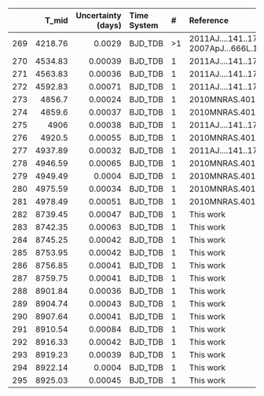 |     |   T_mid |   Uncertainty (days) | Time System   | #   | Reference                              |
|----:|--------:|---------------------:|:--------------|:----|:---------------------------------------|
| 269 | 4218.76 |              0.0029  | BJD_TDB       | >1  | 2011AJ....141..179C; 2007ApJ…666L.121T |
| 270 | 4534.83 |              0.00039 | BJD_TDB       | 1   | 2011AJ....141..179C                    |
| 271 | 4563.83 |              0.00036 | BJD_TDB       | 1   | 2011AJ....141..179C                    |
| 272 | 4592.83 |              0.00071 | BJD_TDB       | 1   | 2011AJ....141..179C                    |
| 273 | 4856.7  |              0.00024 | BJD_TDB       | 1   | 2010MNRAS.401.1917G                    |
| 274 | 4859.6  |              0.00037 | BJD_TDB       | 1   | 2010MNRAS.401.1917G                    |
| 275 | 4906    |              0.00038 | BJD_TDB       | 1   | 2011AJ....141..179C                    |
| 276 | 4920.5  |              0.00055 | BJD_TDB       | 1   | 2010MNRAS.401.1917G                    |
| 277 | 4937.89 |              0.00032 | BJD_TDB       | 1   | 2011AJ....141..179C                    |
| 278 | 4946.59 |              0.00065 | BJD_TDB       | 1   | 2010MNRAS.401.1917G                    |
| 279 | 4949.49 |              0.0004  | BJD_TDB       | 1   | 2010MNRAS.401.1917G                    |
| 280 | 4975.59 |              0.00034 | BJD_TDB       | 1   | 2010MNRAS.401.1917G                    |
| 281 | 4978.49 |              0.00051 | BJD_TDB       | 1   | 2010MNRAS.401.1917G                    |
| 282 | 8739.45 |              0.00047 | BJD_TDB       | 1   | This work                              |
| 283 | 8742.35 |              0.00063 | BJD_TDB       | 1   | This work                              |
| 284 | 8745.25 |              0.00042 | BJD_TDB       | 1   | This work                              |
| 285 | 8753.95 |              0.00042 | BJD_TDB       | 1   | This work                              |
| 286 | 8756.85 |              0.00041 | BJD_TDB       | 1   | This work                              |
| 287 | 8759.75 |              0.00041 | BJD_TDB       | 1   | This work                              |
| 288 | 8901.84 |              0.00036 | BJD_TDB       | 1   | This work                              |
| 289 | 8904.74 |              0.00043 | BJD_TDB       | 1   | This work                              |
| 290 | 8907.64 |              0.00041 | BJD_TDB       | 1   | This work                              |
| 291 | 8910.54 |              0.00084 | BJD_TDB       | 1   | This work                              |
| 292 | 8916.33 |              0.00042 | BJD_TDB       | 1   | This work                              |
| 293 | 8919.23 |              0.00039 | BJD_TDB       | 1   | This work                              |
| 294 | 8922.14 |              0.0004  | BJD_TDB       | 1   | This work                              |
| 295 | 8925.03 |              0.00045 | BJD_TDB       | 1   | This work                              |